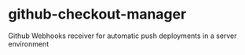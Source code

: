 # github-checkout-manager
Github Webhooks receiver for automatic push deployments in a server environment
